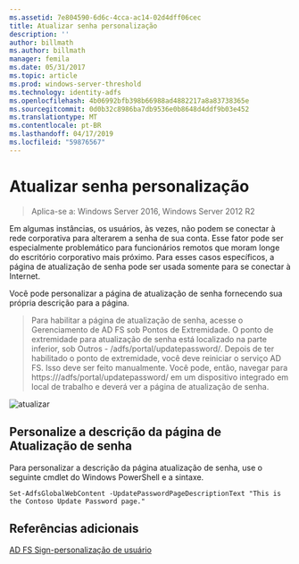 ```yaml
---
ms.assetid: 7e804590-6d6c-4cca-ac14-02d4dff06cec
title: Atualizar senha personalização
description: ''
author: billmath
ms.author: billmath
manager: femila
ms.date: 05/31/2017
ms.topic: article
ms.prod: windows-server-threshold
ms.technology: identity-adfs
ms.openlocfilehash: 4b06992bfb398b66988ad4882217a8a83738365e
ms.sourcegitcommit: 0d0b32c8986ba7db9536e0b8648d4ddf9b03e452
ms.translationtype: MT
ms.contentlocale: pt-BR
ms.lasthandoff: 04/17/2019
ms.locfileid: "59876567"
---
```

# <a name="update-password-customization"></a>Atualizar senha personalização 

>Aplica-se a: Windows Server 2016, Windows Server 2012 R2

Em algumas instâncias, os usuários, às vezes, não podem se conectar à rede corporativa para alterarem a senha de sua conta. Esse fator pode ser especialmente problemático para funcionários remotos que moram longe do escritório corporativo mais próximo. Para esses casos específicos, a página de atualização de senha pode ser usada somente para se conectar à Internet.  
  
Você pode personalizar a página de atualização de senha fornecendo sua própria descrição para a página.  
  
> Para habilitar a página de atualização de senha, acesse o Gerenciamento de AD FS sob Pontos de Extremidade. O ponto de extremidade para atualização de senha está localizado na parte inferior, sob Outros - /adfs/portal/updatepassword/. Depois de ter habilitado o ponto de extremidade, você deve reiniciar o serviço AD FS. Isso deve ser feito manualmente. Você pode, então, navegar para https://<fqdn>/adfs/portal/updatepassword/ em um dispositivo integrado em local de trabalho e deverá ver a página de atualização de senha.  
  
![atualizar](media/AD-FS-user-sign-in-customization/ADFS_Blue_Custom5.png)  
  
## <a name="customize-the-update-password-page-description"></a>Personalize a descrição da página de Atualização de senha  
Para personalizar a descrição da página atualização de senha, use o seguinte cmdlet do Windows PowerShell e a sintaxe.  
  

    Set-AdfsGlobalWebContent -UpdatePasswordPageDescriptionText "This is the Contoso Update Password page."  

## <a name="additional-references"></a>Referências adicionais 
[AD FS Sign-personalização de usuário](AD-FS-user-sign-in-customization.md)  
